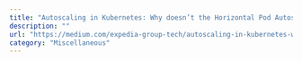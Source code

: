 ```yaml
---
title: "Autoscaling in Kubernetes: Why doesn’t the Horizontal Pod Autoscaler work for me?"
description: ""
url: "https://medium.com/expedia-group-tech/autoscaling-in-kubernetes-why-doesnt-the-horizontal-pod-autoscaler-work-for-me-5f0094694054"
category: "Miscellaneous"
---
```

